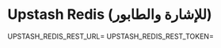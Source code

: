 
# Upstash Redis (للإشارة والطابور)
UPSTASH_REDIS_REST_URL=<from Upstash>
UPSTASH_REDIS_REST_TOKEN=<from Upstash>
